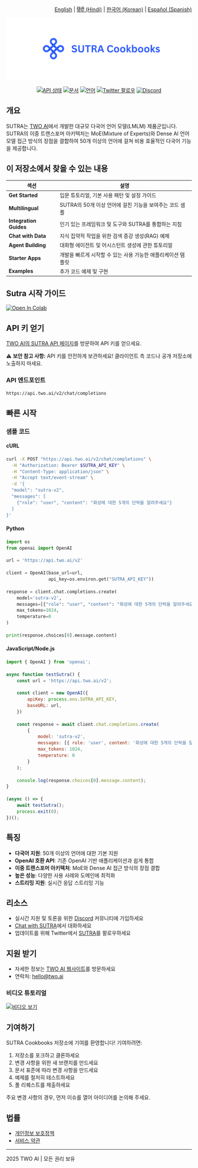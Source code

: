 <div align="right">
  <a href="README.md">English</a> |
  <a href="README.hi.md">हिंदी (Hindi)</a> |
  <a href="README.ko.md">한국어 (Korean)</a> |
  <a href="README.es.md">Español (Spanish)</a>
</div>

<p align="center">
  <img src="https://github.com/Shubhwithai/Sutra_Cookbooks/blob/main/images/SUTRA%20Cookbooks%20(1).svg" alt="SUTRA Banner" width="800"/>
</p>

<p align="center">
  <a href="https://www.two.ai/sutra/api"><img src="https://img.shields.io/badge/API-Active-success.svg" alt="API 상태"></a>
  <a href="https://docs.two.ai/"><img src="https://img.shields.io/badge/Docs-Available-blue.svg" alt="문서"></a>
  <a href="https://www.two.ai/sutra"><img src="https://img.shields.io/badge/Languages-50%2B-orange.svg" alt="언어"></a>
  <a href="https://x.com/sutra_dev"><img src="https://img.shields.io/twitter/follow/sutra_dev?style=social" alt="Twitter 팔로우"></a>
  <a href="https://discord.com/invite/NK9h6MFpxF"><img src="https://img.shields.io/badge/Discord-Join%20Us-7289DA?logo=discord&logoColor=white" alt="Discord"></a>
</p>

## 개요

SUTRA는 [TWO AI](https://www.two.ai)에서 개발한 대규모 다국어 언어 모델(LMLM) 제품군입니다. SUTRA의 이중 트랜스포머 아키텍처는 MoE(Mixture of Experts)와 Dense AI 언어 모델 접근 방식의 장점을 결합하여 50개 이상의 언어에 걸쳐 비용 효율적인 다국어 기능을 제공합니다.

## 이 저장소에서 찾을 수 있는 내용

| 섹션 | 설명 |
|---------|-------------|
| **Get Started** | 입문 튜토리얼, 기본 사용 패턴 및 설정 가이드 |
| **Multilingual** | SUTRA의 50개 이상 언어에 걸친 기능을 보여주는 코드 샘플 |
| **Integration Guides** | 인기 있는 프레임워크 및 도구와 SUTRA를 통합하는 지침 |
| **Chat with Data** | 지식 집약적 작업을 위한 검색 증강 생성(RAG) 예제 |
| **Agent Building** | 대화형 에이전트 및 어시스턴트 생성에 관한 튜토리얼 |
| **Starter Apps** | 개발을 빠르게 시작할 수 있는 사용 가능한 애플리케이션 템플릿 |
| **Examples** | 추가 코드 예제 및 구현 |

## Sutra 시작 가이드

[![Open In Colab](https://colab.research.google.com/assets/colab-badge.svg)](https://colab.research.google.com/drive/1j7B8mDIU8KMZ_IB-oaL_qLqXmWYYh0Xu)


## API 키 얻기

[TWO AI의 SUTRA API 페이지](https://www.two.ai/sutra/api)를 방문하여 API 키를 얻으세요.

⚠️ **보안 참고 사항:** API 키를 안전하게 보관하세요! 클라이언트 측 코드나 공개 저장소에 노출하지 마세요.

### API 엔드포인트

```
https://api.two.ai/v2/chat/completions
```

## 빠른 시작

### 샘플 코드

#### cURL

```bash
curl -X POST "https://api.two.ai/v2/chat/completions" \
  -H "Authorization: Bearer $SUTRA_API_KEY" \
  -H "Content-Type: application/json" \
  -H "Accept text/event-stream" \
  -d '{
  "model": "sutra-v2",
  "messages": [
    {"role": "user", "content": "화성에 대한 5개의 단락을 알려주세요"}
  ]
}'
```

#### Python

```python
import os
from openai import OpenAI

url = 'https://api.two.ai/v2'

client = OpenAI(base_url=url,
                api_key=os.environ.get("SUTRA_API_KEY"))

response = client.chat.completions.create(
    model='sutra-v2',
    messages=[{"role": "user", "content": "화성에 대한 5개의 단락을 알려주세요"}],
    max_tokens=1024,
    temperature=0
)

print(response.choices[0].message.content)
```

#### JavaScript/Node.js

```javascript
import { OpenAI } from 'openai';

async function testSutra() {
    const url = 'https://api.two.ai/v2';

    const client = new OpenAI({
        apiKey: process.env.SUTRA_API_KEY,
        baseURL: url,
    })

    const response = await client.chat.completions.create(
        {
            model: 'sutra-v2',
            messages: [{ role: 'user', content: '화성에 대한 5개의 단락을 알려주세요' }],
            max_tokens: 1024,
            temperature: 0
        }
    );

    console.log(response.choices[0].message.content);
}

(async () => { 
    await testSutra(); 
    process.exit(0); 
})();
```

## 특징

- **다국어 지원**: 50개 이상의 언어에 대한 기본 지원
- **OpenAI 호환 API**: 기존 OpenAI 기반 애플리케이션과 쉽게 통합
- **이중 트랜스포머 아키텍처**: MoE와 Dense AI 접근 방식의 장점 결합
- **높은 성능**: 다양한 사용 사례와 도메인에 최적화
- **스트리밍 지원**: 실시간 응답 스트리밍 기능

## 리소스

- 실시간 지원 및 토론을 위한 [Discord](https://discord.com/invite/NK9h6MFpxF) 커뮤니티에 가입하세요
- [Chat with SUTRA](https://chat.two.ai/)에서 대화하세요
- 업데이트를 위해 Twitter에서 [SUTRA](https://twitter.com/sutra_dev)를 팔로우하세요


## 지원 받기

- 자세한 정보는 [TWO AI 웹사이트](https://www.two.ai)를 방문하세요
- 연락처: hello@two.ai


### 비디오 튜토리얼

[![비디오 보기](https://img.youtube.com/vi/c_eKp1E48DE/maxresdefault.jpg)](https://www.youtube.com/watch?v=c_eKp1E48DE)

## 기여하기

SUTRA Cookbooks 저장소에 기여를 환영합니다! 기여하려면:

1. 저장소를 포크하고 클론하세요
2. 변경 사항을 위한 새 브랜치를 만드세요
3. 문서 표준에 따라 변경 사항을 만드세요
4. 예제를 철저히 테스트하세요
5. 풀 리퀘스트를 제출하세요

주요 변경 사항의 경우, 먼저 이슈를 열어 아이디어를 논의해 주세요.


## 법률

- [개인정보 보호정책](https://two.ai/legal/privacy)
- [서비스 약관](https://two.ai/legal/terms)

---

 2025 TWO AI | 모든 권리 보유
